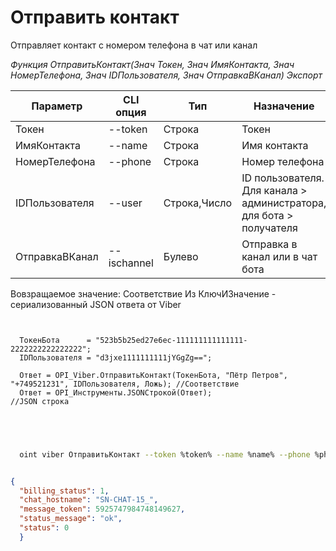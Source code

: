 ﻿---
sidebar_position: 4
---

# Отправить контакт
 Отправляет контакт с номером телефона в чат или канал


*Функция ОтправитьКонтакт(Знач Токен, Знач ИмяКонтакта, Знач НомерТелефона, Знач IDПользователя, Знач ОтправкаВКанал) Экспорт*

  | Параметр | CLI опция | Тип | Назначение |
  |-|-|-|-|
  | Токен | --token | Строка | Токен |
  | ИмяКонтакта | --name | Строка | Имя контакта |
  | НомерТелефона | --phone | Строка | Номер телефона |
  | IDПользователя | --user | Строка,Число | ID пользователя. Для канала > администратора, для бота > получателя |
  | ОтправкаВКанал | --ischannel | Булево | Отправка в канал или в чат бота |

  
  Вовзращаемое значение:   Соответствие Из КлючИЗначение - сериализованный JSON ответа от Viber

```bsl title="Пример кода"
	
  
  ТокенБота      = "523b5b25ed27e6ec-111111111111111-2222222222222222";
  IDПользователя = "d3jxe1111111111jYGgZg==";
  
  Ответ = OPI_Viber.ОтправитьКонтакт(ТокенБота, "Пётр Петров", "+749521231", IDПользователя, Ложь); //Соответствие
  Ответ = OPI_Инструменты.JSONСтрокой(Ответ);                                                       //JSON строка
  

	
```

```sh title="Пример команд CLI"
    
  oint viber ОтправитьКонтакт --token %token% --name %name% --phone %phone% --user %user% --ischannel %ischannel%

```


```json title="Результат"

{
  "billing_status": 1,
  "chat_hostname": "SN-CHAT-15_",
  "message_token": 5925747984748149627,
  "status_message": "ok",
  "status": 0
  }

```
